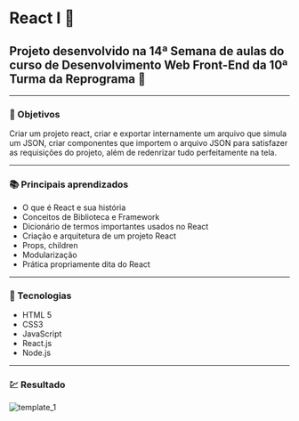 # React I :tada:
## Projeto desenvolvido na 14ª Semana de aulas do curso de Desenvolvimento Web Front-End da 10ª Turma da Reprograma :purple_heart:

---
### :dart: Objetivos 

Criar um projeto react, criar e exportar internamente um arquivo que simula um JSON, criar componentes que importem o arquivo JSON para satisfazer as requisições do projeto, além de redenrizar tudo perfeitamente na tela.

---
### :books: Principais aprendizados

* O que é React e sua história
* Conceitos de Biblioteca e Framework
* Dicionário de termos importantes usados no React
* Criação e arquitetura de um projeto React 
* Props, children
* Modularização
* Prática propriamente dita do React

---
### :wrench: Tecnologias 

- HTML 5
- CSS3
- JavaScript
- React.js
- Node.js

---
### :chart: Resultado

![template_1](./src/assets/img/tela_final)


